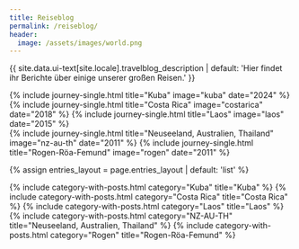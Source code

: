 ```yaml
---
title: Reiseblog
permalink: /reiseblog/
header:
  image: /assets/images/world.png
---
```


<p data-translate="travelblog_description">{{ site.data.ui-text[site.locale].travelblog_description | default: 'Hier findet ihr Berichte über einige unserer großen Reisen.' }}</p>

{% include journey-single.html title="Kuba" image="kuba" date="2024" %}
{% include journey-single.html title="Costa Rica" image="costarica" date="2018" %}
{% include journey-single.html title="Laos" image="laos" date="2015" %}
<br>
{% include journey-single.html title="Neuseeland, Australien, Thailand" image="nz-au-th" date="2011" %}
{% include journey-single.html title="Rogen-Röa-Femund" image="rogen" date="2011" %}

{% assign entries_layout = page.entries_layout | default: 'list' %}

{% include category-with-posts.html category="Kuba" title="Kuba" %}
{% include category-with-posts.html category="Costa Rica" title="Costa Rica" %}
{% include category-with-posts.html category="Laos" title="Laos" %}
{% include category-with-posts.html category="NZ-AU-TH" title="Neuseeland, Australien, Thailand" %}
{% include category-with-posts.html category="Rogen" title="Rogen-Röa-Femund" %}
